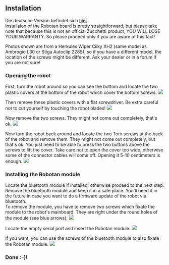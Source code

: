 <H2>Installation</H2>
Die deutsche Version befindet sich <A HREF="Installation_de.md">hier</A>.  
<BR>
Installaion of the Robotan board is pretty straightforward, but please take note that because this is not an official Zucchetti product,
YOU WILL LOSE YOUR WARRANTY. So please proceed only if you are aware of this fact!

Photos shown are from a Herkules Wiper Ciiky XH2 (same model as Ambrogio L30 or Stiga Autoclip 228S), so if you have a different model,
the location of the screws might be different. Ask your dealer or in a forum if you are not sure!

<H3>Opening the robot</H3>
First, turn the robot around so you can see the bottom and locate the two plastic covers at the bottom of the robot which cover the bottom screws:
<IMG SRC="img/1 - Locate bottom plastic covers.jpg">

Then remove these plastic covers with a flat screwdriver. Be extra careful not to cut yourself by touching the robot blades!
<IMG SRC="img/2 - Remove plastic covers.jpg">

Now remove the two screws. They might not come out completely, that's ok.
<IMG SRC="img/3 - Remove:loosen screws.jpg">

Now turn the robot back around and locate the two Torx screws at the back of the robot and remove them.
They might not come out completely, but that's ok. You just need to be able to press the two buttons above the screws to lift the cover.
Take care not to open the cover too wide, otherwise some of the connector cables will come off. Opening it 5-10 centimeters is enough.
<IMG SRC="img/4 - Remove Torx screws.jpg">

<H3>Installing the Robotan module</H3>

Locate the bluetooth module if installed, otherwise proceed to the next step. Remove the bluetooth module and keep it in a safe place.
You'll need it in the future in case you want to do a firmware update of the robot via bluetooth.  
To remove the module, you have to remove two screws which fixate the module to the robot's mainboard. They are right under the round holes
of the module (see blue arrows):
<IMG SRC="img/5 - Locate Bluetooth module.jpg">

Locate the empty serial port and insert the Robotan module:
<IMG SRC="img/6 - Locate serial port.jpg">

If you want, you can use the screws of the bluetooth module to also fixate the Robotan module:
<IMG SRC="img/7 - Put Robotan board in serial port.jpg">

<H3>Done :-)!</H3>
